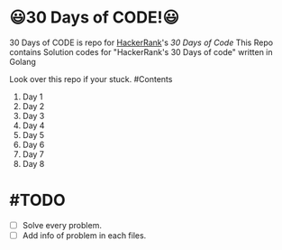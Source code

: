 :smiley:30 Days of CODE!:smiley:
========================
30 Days of CODE is repo for 
[HackerRank](https://www.hackerrank.com/)'s *30 Days of Code* 
This Repo contains
Solution codes for "HackerRank's 30 Days of code" written in Golang

Look over this repo if your stuck.
#Contents
1. Day 1
2. Day 2
3. Day 3
4. Day 4
5. Day 5
6. Day 6
7. Day 7
8. Day 8
# #TODO
- [ ] Solve every problem.
- [ ] Add info of problem in each files.
